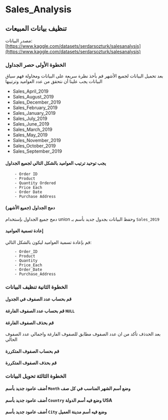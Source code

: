 # Sales_Analysis
## تنظيف بيانات المبيعات 
مصدر البيانات: [https://www.kaggle.com/datasets/serdarsozturk/salesanalysis](https://www.kaggle.com/datasets/serdarsozturk/salesanalysis)

### الخطوة الأولى حصر الجداول
بعد تحميل البيانات لجميع الأشهر قم بأخذ نظرة سريعة على البيانات ومحاولة فهم سياق البيانات 
يجب علينا أن نتحقق من عدد العواميد وترتيبها
* Sales_April_2019
* Sales_August_2019
* Sales_December_2019
* Sales_February_2019
* Sales_January_2019
* Sales_July_2019
* Sales_June_2019
* Sales_March_2019
* Sales_May_2019
* Sales_November_2019
* Sales_October_2019
* Sales_September_2019



#### يجب توحيد ترتيب العواميد بالشكل التالي لجميع الجداول 
````
    - Order ID 
    - Product 
    - Quantity Ordered 
    - Price Each 
    - Order Date 
    - Purchase Address
````

#### دمج الجداول (جميع الأشهر)
دمج جميع الجداول بإستخدام union وحفظ البيانات بجدول جديد بأسم بـ `Sales_2019`


#### إعادة تسمية العواميد 


قم بإعادة تسمية العواميد ليكون بالشكل التالي:


````
    - Order_ID 
    - Product 
    - Quantity 
    - Price_Each 
    - Order_Date 
    - Purchase_Address
````


### الخطوة الثانية تنظيف البيانات

#### قم بحساب عدد الصفوف في الجدول

#### قم بحساب عدد الصفوف الفارغة `NULL`

#### قم بحذف الصفوف الفارغة
بعد الحدذف تأكد من ان عدد الصفوف مطابق للصفوف الفارغة واجمالي عدد الصفوف الحالي 


#### قم بحساب الصفوف المتكررة

#### قم بحذف الصفوف المتكررة

### الخطوة الثالثة تحويل البيانات


#### أضف عامود جديد بأسم `Month` وضع أسم الشهر المناسب في كل صف


#### أضف عامود جديد بأسم  `Country` وضع فيه أسم الدولة USA



#### أضف عامود جديد بأسم  `City` وضع فيه أسم مدينة العميل








